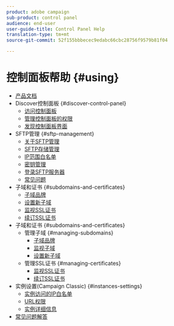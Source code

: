 ```yaml
---
product: adobe campaign
sub-product: control panel
audience: end-user
user-guide-title: Control Panel Help
translation-type: tm+mt
source-git-commit: 52f155bbbecec9edabc66cbc28756f9579b81f04

---
```



# 控制面板帮助 {#using}

+ [产品文档](control-panel-home.md)
+ Discover控制面板 {#discover-control-panel}
   + [访问控制面板](discover/using/accessing-control-panel.md)
   + [管理控制面板的权限](discover/using/managing-permissions.md)
   + [发现控制面板界面](discover/using/discovering-the-interface.md)
+ SFTP管理 {#sftp-management}
   + [关于SFTP管理](sftp/using/about-sftp-management.md)
   + [SFTP存储管理](sftp/using/sftp-storage-management.md)
   + [IP范围白名单](sftp/using/ip-range-whitelisting.md)
   + [密钥管理](sftp/using/key-management.md)
   + [登录SFTP服务器](sftp/using/logging-into-sftp-server.md)
   + [常见问题](sftp/using/common-questions.md)
+ 子域和证书 {#subdomains-and-certificates}
   + [子域品牌](subdomains-certificates/using/subdomains-branding.md)
   + [设置新子域](subdomains-certificates/using/setting-up-new-subdomain.md)
   + [监视SSL证书](subdomains-certificates/using/monitoring-ssl-certificates.md)
   + [续订SSL证书](subdomains-certificates/using/renewing-subdomain-certificate.md)
+ 子域和证书 {#subdomains-and-certificates}
   + 管理子域 {#managing-subdomains}
      + [子域品牌](subdomains-certificates/using/subdomains-branding.md)
      + [监视子域](subdomains-certificates/using/monitoring-subdomains.md)
      + [设置新子域](subdomains-certificates/using/setting-up-new-subdomain.md)
   + 管理SSL证书 {#managing-certificates}
      + [监视SSL证书](subdomains-certificates/using/monitoring-ssl-certificates.md)
      + [续订SSL证书](subdomains-certificates/using/renewing-subdomain-certificate.md)
+ 实例设置(Campaign Classic) {#instances-settings}
   + [实例访问的IP白名单](instances-settings/using/ip-whitelisting-instance-access.md)
   + [URL权限](instances-settings/using/url-permissions.md)
   + [实例详细信息](instances-settings/using/instance-details.md)
+ [常见问题解答](faq.md)
